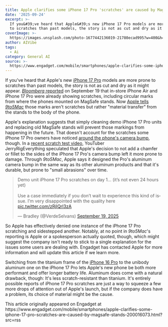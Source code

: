 ```yaml
---
title: Apple clarifies some iPhone 17 Pro 'scratches' are caused by MagSafe stands
date: '2025-09-24'
excerpt: >-
  If you&#39;ve heard that Apple&#39;s new iPhone 17 Pro models are more prone
  to scratches than past models, the story is not as cut and dry as it migh...
coverImage: >-
  https://images.unsplash.com/photo-1677442136019-21780ecad995?w=400&h=200&fit=crop&auto=format
author: AIVibe
tags:
  - Ai
category: General AI
source: >-
  https://www.engadget.com/mobile/smartphones/apple-clarifies-some-iphone-17-pro-scratches-are-caused-by-magsafe-stands-200016073.html?src=rss
---
```

<p>If you&#39;ve heard that Apple&#39;s new <a data-i13n="elm:context_link;elmt:doNotAffiliate;cpos:1;pos:1" class="no-affiliate-link" href="https://www.engadget.com/mobile/smartphones/iphone-17-pro-and-pro-max-review-an-impactful-redesign-120002202.html">iPhone 17 Pro</a> models are more prone to scratches than past models, the story is not as cut and dry as it might appear. <a data-i13n="elm:context_link;elmt:doNotAffiliate;cpos:2;pos:1" class="no-affiliate-link" href="https://www.bloomberg.com/news/articles/2025-09-19/chinese-iphone-buyers-complain-of-scratches-on-new-pro-models?embedded-checkout=true"><em>Bloomberg </em>reported</a> on September 19 that in-store iPhone Air and iPhone 17 Pro were already showing scratches, including circular marks from where the phones mounted on MagSafe stands. Now <a data-i13n="elm:context_link;elmt:doNotAffiliate;cpos:3;pos:1" class="no-affiliate-link" href="https://9to5mac.com/2025/09/24/apple-responds-to-iphone-17-pro-scratch-and-durability-concerns/">Apple tells <em>9to5Mac</em></a> those marks aren&#39;t scratches but rather &quot;material transfer&quot; from the stands to the body of the phone.</p>
<p>Apple&#39;s explanation suggests that simply cleaning demo iPhone 17 Pro units and replacing old MagSafe stands will prevent those markings from happening in the future. That doesn&#39;t account for the scratches some iPhone 17 Pro owners have noticed <a data-i13n="elm:context_link;elmt:doNotAffiliate;cpos:4;pos:1" class="no-affiliate-link" href="https://x.com/VerdeSelvans/status/1968963202386964499">around the phone&#39;s camera bump</a>, though. In a <a data-i13n="elm:context_link;elmt:doNotAffiliate;cpos:5;pos:1" class="no-affiliate-link" href="https://www.youtube.com/watch?v=KrOBzFwVzwA">recent scratch test video</a>, YouTuber JerryRigEverything<em>&nbsp;</em>speculated that Apple&#39;s decision to not add a chamfer or fillet to the sides of the iPhone 17 Pro&#39;s camera bump left it more prone to damage. Through <em>9to5Mac</em>, Apple says it designed the Pro&#39;s aluminum camera bump in the same way as its other aluminum products and that it&#39;s durable, but prone to &quot;small abrasions&quot; over time.</p>
<span id="end-legacy-contents"></span><div id="1c996e80e63a4c869c7f2437fb3f7b28"><blockquote class="twitter-tweet"><p lang="en" dir="ltr">Demo unit iPhone 17 Pro scratches on day 1… (it’s not even 24 hours yet)<br><br>Use a case immediately if you don’t wait to experience this kind of issue. I’m very disappointed with the quality here <a href="https://t.co/zRjIQrl3zA">pic.twitter.com/zRjIQrl3zA</a></p>— Bradley (@VerdeSelvans) <a href="https://twitter.com/VerdeSelvans/status/1968963202386964499?ref_src=twsrc%5Etfw">September 19, 2025</a></blockquote>
 

</div>
<p>So Apple has effectively denied one instance of the iPhone 17 Pro scratching and sidestepped another. Notably, at no point in <em>9to5Mac</em>&#39;s reporting is Apple or a spokesperson actually quoted, though, which might suggest the company isn&#39;t ready to stick to a single explanation for the issues some users are dealing with. Engadget has contacted Apple for more information and will update this article if we learn more.</p>
<p>Switching from the titanium frame of the <a data-i13n="elm:context_link;elmt:doNotAffiliate;cpos:6;pos:1" class="no-affiliate-link" href="https://www.engadget.com/mobile/smartphones/iphone-16-pro-longterm-review-apple-intelligence-134517480.html">iPhone 16 Pro</a> to the unibody aluminum one on the iPhone 17 Pro lets Apple&#39;s new phone be both more performant and offer longer battery life. Aluminum does come with a natural drawback, though: It&#39;s less scratch-resistant than titanium. It&#39;s entirely possible reports of iPhone 17 Pro scratches are just a way to squeeze a few more drops of attention out of Apple&#39;s launch, but if the company does have a problem, its choice of material might be the cause.</p>This article originally appeared on Engadget at https://www.engadget.com/mobile/smartphones/apple-clarifies-some-iphone-17-pro-scratches-are-caused-by-magsafe-stands-200016073.html?src=rss
